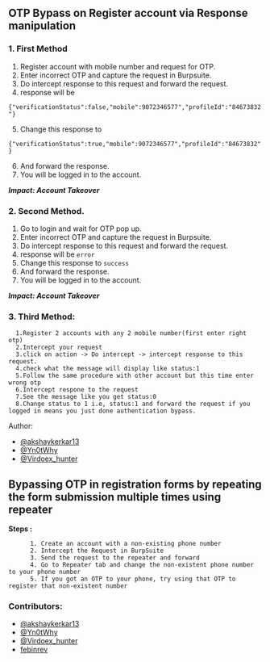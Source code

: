 
## OTP Bypass on Register account via Response manipulation

 ### 1. First Method
1. Register account with mobile number and request for OTP.
2. Enter incorrect OTP and capture the request in Burpsuite.
3. Do intercept response to this request and forward the request.
4.  response will be 

`{"verificationStatus":false,"mobile":9072346577","profileId":"84673832"}`

5. Change this response to

`{"verificationStatus":true,"mobile":9072346577","profileId":"84673832"}`

6. And forward the response.
7. You will be logged in to the account.

***Impact: Account Takeover***

### 2. Second Method.
1. Go to login and wait for OTP pop up.
2. Enter incorrect OTP and capture the request in Burpsuite.
3. Do intercept response to this request and forward the request.
4. response will be 
`error`
5.  Change this response to
`success`
6. And forward the response.
7. You will be logged in to the account.

***Impact: Account Takeover***

### 3. Third Method:
 
  ```
    1.Register 2 accounts with any 2 mobile number(first enter right otp)
    2.Intercept your request
    3.click on action -> Do intercept -> intercept response to this request.
    4.check what the message will display like status:1
    5.Follow the same procedure with other account but this time enter wrong otp
    6.Intercept respone to the request
    7.See the message like you get status:0
    8.Change status to 1 i.e, status:1 and forward the request if you logged in means you just done authentication bypass.
  ```
  
Author:
* [@akshaykerkar13](https://twitter.com/akshaykerkar13)
* [@Yn0tWhy](https://twitter.com/Yn0tWhy)
* [@Virdoex_hunter](https://twitter.com/Virdoex_hunter)

## Bypassing OTP in registration forms by repeating the form submission multiple times using repeater

**Steps :**
```
      1. Create an account with a non-existing phone number
      2. Intercept the Request in BurpSuite
      3. Send the request to the repeater and forward
      4. Go to Repeater tab and change the non-existent phone number to your phone number
      5. If you got an OTP to your phone, try using that OTP to register that non-existent number
  ```    

### Contributors:
* [@akshaykerkar13](https://twitter.com/akshaykerkar13)
* [@Yn0tWhy](https://twitter.com/Yn0tWhy)
* [@Virdoex_hunter](https://twitter.com/Virdoex_hunter)
* [febinrev](https://twitter.com/febinrev)
